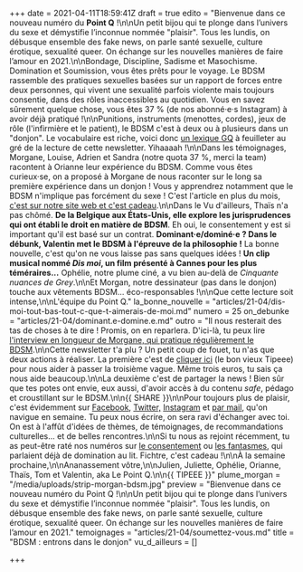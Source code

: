 +++
date = 2021-04-11T18:59:41Z
draft = true
edito = "Bienvenue dans ce nouveau numéro du **Point Q** !\n\nUn petit bijou qui te plonge dans l’univers du sexe et démystifie l’inconnue nommée \"plaisir\". Tous les lundis, on débusque ensemble des fake news, on parle santé sexuelle, culture érotique, sexualité queer. On échange sur les nouvelles manières de faire l’amour en 2021.\n\nBondage, Discipline, Sadisme et Masochisme. Domination et Soumission, vous êtes prêts pour le voyage. Le BDSM rassemble des pratiques sexuelles basées sur un rapport de forces entre deux personnes, qui vivent une sexualité parfois violente mais toujours consentie, dans des rôles inaccessibles au quotidien. Vous en savez sûrement quelque chose, vous êtes 37 % (de nos abonné·e·s Instagram) à avoir déjà pratiqué !\n\nPunitions, instruments (menottes, cordes), jeux de rôle (l'infirmière et le patient), le BDSM c'est à deux ou à plusieurs dans un \"donjon\". Le vocabulaire est riche, voici donc [un lexique GQ](https://www.gqmagazine.fr/sexe/action/articles/le-petit-guide-du-debutant-en-sadomasochisme/57300) à feuilleter au gré de la lecture de cette newsletter. Yihaaaah !\n\nDans les témoignages, Morgane, Louise, Adrien et Sandra (notre quota 37 %, merci la team) racontent à Orianne leur expérience du BDSM. Comme vous êtes curieux·se, on a proposé à Morgane de nous raconter sur le long sa première expérience dans un donjon ! Vous y apprendrez notamment que le BDSM n'implique pas forcément du sexe ! C'est l'article en plus du mois, [c'est sur notre site web et c'est cadeau](https://lepointq.com/en-plus/morgane-raconte-sa-premiere-soiree-bdsm/).\n\nDans le Vu d'ailleurs, Thaïs n'a pas chômé. **De la Belgique aux États-Unis, elle explore les jurisprudences qui ont établi le droit en matière de BDSM**. Eh oui, le consentement y est si important qu'il est basé sur un contrat. **Dominant·e/dominé·e ? Dans le débunk, Valentin met le BDSM à l'épreuve de la philosophie !** La bonne nouvelle, c'est qu'on ne vous laisse pas sans quelques idées ! **Un clip musical nommé _Dis moi_, un film présenté à Cannes pour les plus téméraires...** Ophélie, notre plume ciné, a vu bien au-delà de _Cinquante nuances de Grey_.\n\nEt Morgan, notre dessinateur (pas dans le donjon) touche aux vêtements BDSM... éco-responsables !\n\nQue cette lecture soit intense,\n\nL'équipe du Point Q."
la_bonne_nouvelle = "articles/21-04/dis-moi-tout-bas-tout-c-que-t-aimerais-de-moi.md"
numero = 25
on_debunke = "articles/21-04/dominant.e-domine.e.md"
outro = "Il nous resterait des tas de choses à te dire ! Promis, on en reparlera. D'ici-là, tu peux lire [l'interview en longueur de Morgane, qui pratique régulièrement le BDSM](https://lepointq.com/en-plus/morgane-raconte-sa-premiere-soiree-bdsm/).\n\nCette newsletter t'a plu ? Un petit coup de fouet, tu n'as que deux actions à réaliser. La première c'est de [cliquer ici](https://fr.tipeee.com/le-point-q) (le bon vieux Tipeee) pour nous aider à passer la troisième vague. Même trois euros, tu sais ça nous aide beaucoup.\n\nLa deuxième c'est de partager la news ! Bien sûr que tes potes ont envie, eux aussi, d'avoir accès à du contenu _safe_, pédago et croustillant sur le BDSM.\n\n{{ SHARE }}\n\nPour toujours plus de plaisir, c'est évidemment sur [Facebook](https://www.facebook.com/lepointq.news), [Twitter,](https://twitter.com/LePointQ) [Instagram](https://www.instagram.com/lepoint.q/) et [par mail](mailto:contact@lepointq.com), qu'on navigue en semaine. Tu peux nous écrire, on sera ravi d'échanger avec toi. On est à l'affût d'idées de thèmes, de témoignages, de recommandations culturelles... et de belles rencontres.\n\nSi tu nous as rejoint récemment, tu as peut-être raté nos numéros sur [le consentement](https://lepointq.com/newsletters/je-consens-tu-consens-nous-consentons/) ou [les fantasmes](https://lepointq.com/newsletters/au-bout-de-nos-reves/), qui parlaient déjà de domination au lit. Fichtre, c'est cadeau !\n\nÀ la semaine prochaine,\n\nAnanassement vôtre,\n\nJulien, Juliette, Ophélie, Orianne, Thaïs, Tom et Valentin, aka Le Point Q.\n\n{{ TIPEEE }}"
plume_morgan = "/media/uploads/strip-morgan-bdsm.jpg"
preview = "Bienvenue dans ce nouveau numéro du Point Q !\n\nUn petit bijou qui te plonge dans l’univers du sexe et démystifie l’inconnue nommée \"plaisir\". Tous les lundis, on débusque ensemble des fake news, on parle santé sexuelle, culture érotique, sexualité queer. On échange sur les nouvelles manières de faire l’amour en 2021."
temoignages = "articles/21-04/soumettez-vous.md"
title = "BDSM : entrons dans le donjon"
vu_d_ailleurs = []

+++
